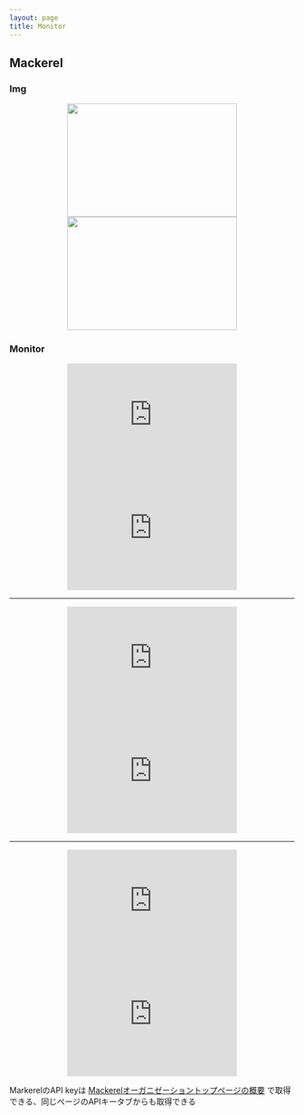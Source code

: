 ```yaml
---
layout: page
title: Monitor
---
```


## Mackerel

### Img

<div align="center">
  <a href="https://mackerel.io/orgs/gosyujin/hosts/2AVg9zVvBeJ/-/graphs/filesystem">
    <img src="https://mackerel.io/embed/orgs/gosyujin/hosts/2AVg9zVvBeJ.png?graph=filesystem&amp;period=24h0m" height="200" width="300">
  </a>
  <a href="https://mackerel.io/orgs/gosyujin/hosts/2AVg9zVvBeJ/-/graphs/loadavg5">
    <img src="https://mackerel.io/embed/orgs/gosyujin/hosts/2AVg9zVvBeJ.png?graph=loadavg5&amp;period=24h0m" height="200" width="300">
  </a>
</div>

### Monitor

<div align="center">
  <iframe src="https://mackerel.io/embed/orgs/gosyujin/hosts/2AVg9zVvBeJ?graph=filesystem&amp;period=24h0m" height="200" width="300" frameborder="0"></iframe>
  <iframe src="https://mackerel.io/embed/orgs/gosyujin/hosts/2AVg9zVvBeJ?graph=loadavg5&amp;period=24h0m" height="200" width="300" frameborder="0"></iframe>
  <hr />
  <iframe src="https://mackerel.io/embed/orgs/gosyujin/hosts/2AVg9zVvBeJ?graph=cpu&amp;period=24h0m" height="200" width="300" frameborder="0"></iframe>
  <iframe src="https://mackerel.io/embed/orgs/gosyujin/hosts/2AVg9zVvBeJ?graph=memory&amp;period=24h0m" height="200" width="300" frameborder="0"></iframe>
  <hr />
  <iframe src="https://mackerel.io/embed/orgs/gosyujin/hosts/2AVg9zVvBeJ?graph=interface&amp;period=24h0m" height="200" width="300" frameborder="0"></iframe>
  <iframe src="https://mackerel.io/embed/orgs/gosyujin/hosts/2AVg9zVvBeJ?graph=disk&amp;period=24h0m" height="200" width="300" frameborder="0"></iframe>
</div>

MarkerelのAPI keyは [Mackerelオーガニゼーショントップページの概要](https://mackerel.io/orgs/gosyujin) で取得できる、同じページのAPIキータブからも取得できる

